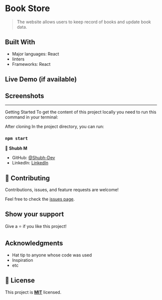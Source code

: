 # Book Store

> The website allows users to keep record of books and update book data.

## Built With

- Major languages: React
- linters
- Frameworks: React

## Live Demo (if available)

## Screenshots

<hr>

Getting Started
To get the content of this project locally you need to run this command in your terminal:

After cloning In the project directory, you can run:

### `npm start`

👤 **Shubh M**

- GitHub: [@Shubh-Dev](https://github.com/Shubh-Dev) 
- LinkedIn: [LinkedIn](https://linkedin.com/in/shubh.scb)


## 🤝 Contributing

Contributions, issues, and feature requests are welcome!

Feel free to check the [issues page](../../issues/).

## Show your support

Give a ⭐️ if you like this project!

## Acknowledgments

- Hat tip to anyone whose code was used
- Inspiration
- etc

## 📝 License

This project is **[MIT](./LICENSE.md)** licensed.